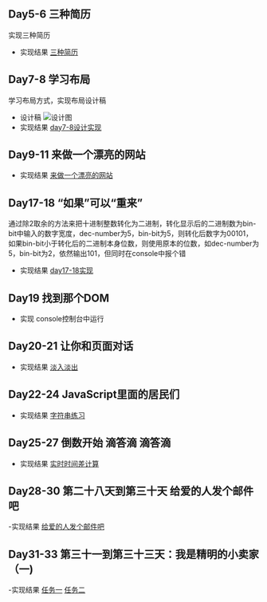 ## Day5-6 三种简历
实现三种简历
- 实现结果
[三种简历](https://zzongxueyan.github.io/study/resume/index.html)
## Day7-8 学习布局
学习布局方式，实现布局设计稿
- 设计稿
![设计图](https://github.com/ZZongxueyan/study/blob/master/layout/%E8%AE%BE%E8%AE%A1%E7%A8%BF.png)
- 实现结果
[day7-8设计实现](https://zzongxueyan.github.io/study/layout/index.html)
## Day9-11 来做一个漂亮的网站
- 实现结果
[来做一个漂亮的网站](https://zzongxueyan.github.io/study/day9-11/index.html)
## Day17-18 “如果”可以“重来”
通过除2取余的方法来把十进制整数转化为二进制，转化显示后的二进制数为bin-bit中输入的数字宽度，dec-number为5，bin-bit为5，则转化后数字为00101，如果bin-bit小于转化后的二进制本身位数，则使用原本的位数，如dec-number为5，bin-bit为2，依然输出101，但同时在console中报个错
- 实现结果
[day17-18实现](https://zzongxueyan.github.io/study/day17-18/day17-18_1.html)
## Day19 找到那个DOM
- 实现 console控制台中运行
## Day20-21 让你和页面对话
- 实现结果
[淡入淡出](https://zzongxueyan.github.io/study/day20-21/day20-21-4(1).html)
## Day22-24 JavaScript里面的居民们
- 实现结果
[字符串练习](https://zzongxueyan.github.io/study/day22-24/code2.html)
## Day25-27 倒数开始 滴答滴 滴答滴
- 实现结果
[实时时间差计算](https://zzongxueyan.github.io/study/day25-27/code3.html)
## Day28-30 第二十八天到第三十天 给爱的人发个邮件吧
-实现结果
[给爱的人发个邮件吧](https://zzongxueyan.github.io/study/day28-30/code1.html)
## Day31-33 第三十一到第三十三天：我是精明的小卖家（一)
-实现结果
[任务一](https://zzongxueyan.github.io/study/day31-33/code1.html)
[任务二](https://zzongxueyan.github.io/study/day31-33/code2.html)
